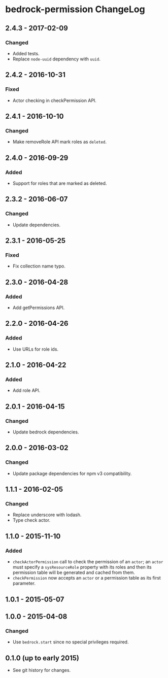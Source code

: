 # bedrock-permission ChangeLog

## 2.4.3 - 2017-02-09

### Changed
- Added tests.
- Replace `node-uuid` dependency with `uuid`.

## 2.4.2 - 2016-10-31

### Fixed
- Actor checking in checkPermission API.

## 2.4.1 - 2016-10-10

### Changed
- Make removeRole API mark roles as `deleted`.

## 2.4.0 - 2016-09-29

### Added
- Support for roles that are marked as deleted.

## 2.3.2 - 2016-06-07

### Changed
- Update dependencies.

## 2.3.1 - 2016-05-25

### Fixed
- Fix collection name typo.

## 2.3.0 - 2016-04-28

### Added
- Add getPermissions API.

## 2.2.0 - 2016-04-26

### Added
- Use URLs for role ids.

## 2.1.0 - 2016-04-22

### Added
- Add role API.

## 2.0.1 - 2016-04-15

### Changed
- Update bedrock dependencies.

## 2.0.0 - 2016-03-02

### Changed
- Update package dependencies for npm v3 compatibility.

## 1.1.1 - 2016-02-05

### Changed
- Replace underscore with lodash.
- Type check actor.

## 1.1.0 - 2015-11-10

### Added

- `checkActorPermission` call to check the permission of an `actor`; an
  `actor` must specify a `sysResourceRole` property with its roles and then
  its permission table will be generated and cached from them.
- `checkPermission` now accepts an `actor` or a permission table as its first
  parameter.

## 1.0.1 - 2015-05-07

## 1.0.0 - 2015-04-08

### Changed
- Use `bedrock.start` since no special privileges required.

## 0.1.0 (up to early 2015)

- See git history for changes.

